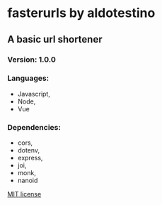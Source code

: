 # fasterurls by aldotestino

## A basic url shortener

### Version: 1.0.0

### Languages: 
* Javascript,
* Node,
* Vue

### Dependencies: 
* cors,
* dotenv,
* express,
* joi,
* monk,
* nanoid

[MIT license](LICENSE)
